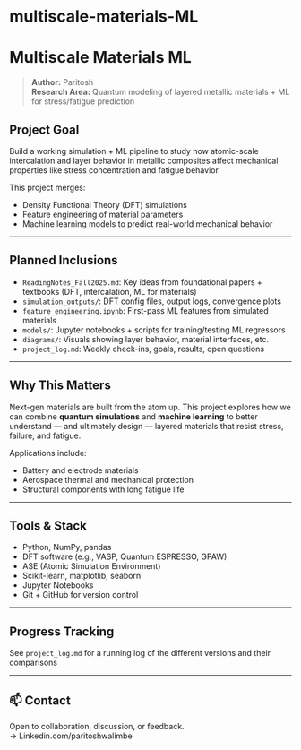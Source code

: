 # multiscale-materials-ML

#  Multiscale Materials ML

> **Author:** Paritosh  
> **Research Area:** Quantum modeling of layered metallic materials + ML for stress/fatigue prediction

##  Project Goal
Build a working simulation + ML pipeline to study how atomic-scale intercalation and layer behavior in metallic composites affect mechanical properties like stress concentration and fatigue behavior.

This project merges:
- Density Functional Theory (DFT) simulations
- Feature engineering of material parameters
- Machine learning models to predict real-world mechanical behavior

---

##  Planned Inclusions

- `ReadingNotes_Fall2025.md`: Key ideas from foundational papers + textbooks (DFT, intercalation, ML for materials)
- `simulation_outputs/`: DFT config files, output logs, convergence plots
- `feature_engineering.ipynb`: First-pass ML features from simulated materials
- `models/`: Jupyter notebooks + scripts for training/testing ML regressors
- `diagrams/`: Visuals showing layer behavior, material interfaces, etc.
- `project_log.md`: Weekly check-ins, goals, results, open questions

---

##  Why This Matters

Next-gen materials are built from the atom up. This project explores how we can combine **quantum simulations** and **machine learning** to better understand — and ultimately design — layered materials that resist stress, failure, and fatigue.

Applications include:
-  Battery and electrode materials  
-  Aerospace thermal and mechanical protection  
-  Structural components with long fatigue life  

---

##  Tools & Stack

- Python, NumPy, pandas  
- DFT software (e.g., VASP, Quantum ESPRESSO, GPAW)  
- ASE (Atomic Simulation Environment)  
- Scikit-learn, matplotlib, seaborn  
- Jupyter Notebooks  
- Git + GitHub for version control

---

##  Progress Tracking

See `project_log.md` for a running  log of the different versions and their comparisons

---

## 📫 Contact

Open to collaboration, discussion, or feedback.  
→ Linkedin.com/paritoshwalimbe
